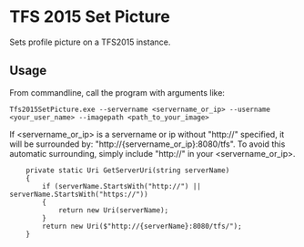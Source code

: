 # TFS 2015 Set Picture

Sets profile picture on a TFS2015 instance.

## Usage

From commandline, call the program with arguments like:  

	Tfs2015SetPicture.exe --servername <servername_or_ip> --username <your_user_name> --imagepath <path_to_your_image>
	
If <servername_or_ip> is a servername or ip without "http://" specified, it will be surrounded by: "http://{servername_or_ip}:8080/tfs".
To avoid this automatic surrounding, simply include "http://" in your <servername_or_ip>.
	
        private static Uri GetServerUri(string serverName)
        {
            if (serverName.StartsWith("http://") || serverName.StartsWith("https://"))
            {
                return new Uri(serverName);
            }
            return new Uri($"http://{serverName}:8080/tfs/");
        }
		